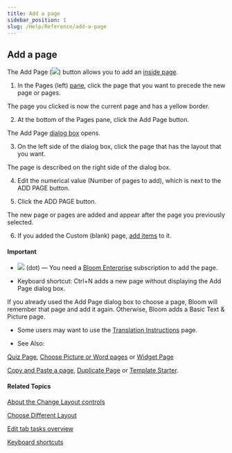 ```yaml
---
title: Add a page
sidebar_position: 1
slug: /Help/Reference/add-a-page
---
```


## Add a page

The Add Page (![](/ref-docs-assets/images/AddPageSymbol.png)) button allows you to add an [inside page](../../Concepts/Inside_pages.md).

1.  In the Pages (left) [pane](../../User_Interface/Tabs/Tabs_overview.md), click the page that you want to precede the new page or pages.
    

The page you clicked is now the current page and has a yellow border.

2.  At the bottom of the Pages pane, click the Add Page button.
    

The Add Page [dialog box](../../User_Interface/Dialog_boxes/Add_Page_dialog_box.md) opens.

3.  On the left side of the dialog box, click the page that has the layout that you want.
    

The page is described on the right side of the dialog box.

4.  Edit the numerical value (Number of pages to add), which is next to the ADD PAGE button.
    
5.  Click the ADD PAGE button.
    

The new page or pages are added and appear after the page you previously selected.

6.  If you added the Custom (blank) page, [add items](About_the_Change_Layout_controls.md) to it.
    

#### Important

-   ![](/ref-docs-assets/images/Tasks/Edit_tasks/AddPageBE.png) (dot) — You need a [Bloom Enterprise](Enterprise/EnterpriseRequired.md) subscription to add the page.
    
-   Keyboard shortcut: Ctrl+N adds a new page without displaying the Add Page dialog box.
    

If you already used the Add Page dialog box to choose a page, Bloom will remember that page and add it again. Otherwise, Bloom adds a Basic Text & Picture page.

-   Some users may want to use the [Translation Instructions](../../Concepts/Translation_Instructions.md) page.
    
-   See Also:
    

[Quiz Page](../../Concepts/QuizPage.md), [Choose Picture or Word pages](../../Concepts/Choose_Picture_or_Word_pages.md) or [Widget Page](../../Concepts/Widget_Page.md)

[Copy and Paste a page](Copy_and_paste_a_page.md), [Duplicate Page](Duplicate_a_page.md) or [Template Starter](../../Concepts/Template_Starter.md).

#### Related Topics

[About the Change Layout controls](About_the_Change_Layout_controls.md)

[Choose Different Layout](Choose_Different_Layout.md)

[Edit tab tasks overview](Edit_tasks_overview.md)

[Keyboard shortcuts](../../User_Interface/Keyboard_Shortcuts/Keyboard_Shortcuts_overview.md)